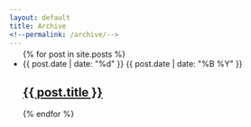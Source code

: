 ```yaml
---
layout: default
title: Archive
<!--permalink: /archive/-->
---
```



<div class="container">
<div class="row">
  <div class="text-center">
    <ul class="list" style="margin-top: -2%; margin-bottom: -2%;">
       {% for post in site.posts %}
        <li class="description">
            <div class="datetime">
                <span class="day">
                    {{ post.date | date: "%d" }}
                </span>
                <span class="month-year">
                    {{ post.date | date: "%B %Y" }}
                </span>
            </div>
            <div class="post-details">
                <h2 class="title">
                    <a href="{{ site.url }}{{ post.url }}">
                        {{ post.title }}
                    </a>
                </h2>
            </div>
        </li>
        <div class="divider"></div>
       {% endfor %}
    </ul>
  </div>
</div>
</div>